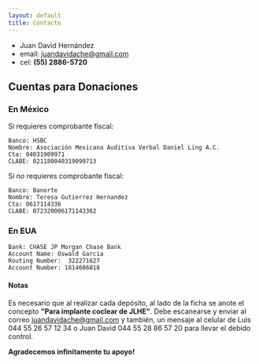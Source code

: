 ```yaml
---
layout: default
title: Contacto
---
```


  * Juan David Hernández
  * email: <a href='mailto:juandavidache@gmail.com'>juandavidache@gmail.com</a>
  * cel: **(55) 2886-5720**

## Cuentas para Donaciones

### En México

Si requieres comprobante fiscal:

    Banco: HSBC
    Nombre: Asociación Mexicana Auditiva Verbal Daniel Ling A.C.
    Cta: 04031909971
    CLABE: 021180040319099713

Si *no* requieres comprobante fiscal:

    Banco: Banorte
    Nombre: Teresa Gutierrez Hernandez
    Cta: 0617114336
    CLABE: 072320006171143362

### En EUA

    Bank: CHASE JP Morgan Chase Bank
    Account Name: Oswald Garcia
    Routing Number:  322271627
    Account Number: 1814606018

#### Notas

Es necesario que al realizar cada depósito, al lado de la ficha se anote el
concepto **"Para implante coclear de JLHE"**. Debe escanearse y enviar al correo
juandavidache@gmail.com y también, un mensaje al celular de Luis  044 55 26 57
12 34 o Juan David 044 55 28 86 57 20 para llevar el debido control.

**Agradecemos infinitamente tu apoyo!**

